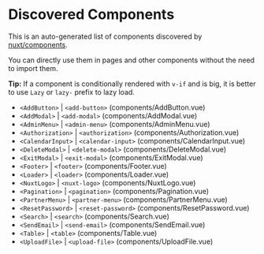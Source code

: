# Discovered Components

This is an auto-generated list of components discovered by [nuxt/components](https://github.com/nuxt/components).

You can directly use them in pages and other components without the need to import them.

**Tip:** If a component is conditionally rendered with `v-if` and is big, it is better to use `Lazy` or `lazy-` prefix to lazy load.

- `<AddButton>` | `<add-button>` (components/AddButton.vue)
- `<AddModal>` | `<add-modal>` (components/AddModal.vue)
- `<AdminMenu>` | `<admin-menu>` (components/AdminMenu.vue)
- `<Authorization>` | `<authorization>` (components/Authorization.vue)
- `<CalendarInput>` | `<calendar-input>` (components/CalendarInput.vue)
- `<DeleteModal>` | `<delete-modal>` (components/DeleteModal.vue)
- `<ExitModal>` | `<exit-modal>` (components/ExitModal.vue)
- `<Footer>` | `<footer>` (components/Footer.vue)
- `<Loader>` | `<loader>` (components/Loader.vue)
- `<NuxtLogo>` | `<nuxt-logo>` (components/NuxtLogo.vue)
- `<Pagination>` | `<pagination>` (components/Pagination.vue)
- `<PartnerMenu>` | `<partner-menu>` (components/PartnerMenu.vue)
- `<ResetPassword>` | `<reset-password>` (components/ResetPassword.vue)
- `<Search>` | `<search>` (components/Search.vue)
- `<SendEmail>` | `<send-email>` (components/SendEmail.vue)
- `<Table>` | `<table>` (components/Table.vue)
- `<UploadFile>` | `<upload-file>` (components/UploadFile.vue)
